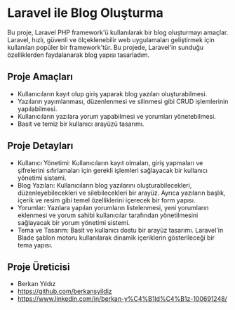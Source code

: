 # Laravel ile Blog Oluşturma

Bu proje, Laravel PHP framework'ü kullanılarak bir blog oluşturmayı amaçlar. Laravel, hızlı, güvenli ve ölçeklenebilir web uygulamaları geliştirmek için kullanılan popüler bir framework'tür. Bu projede, Laravel'in sunduğu özelliklerden faydalanarak blog yapısı tasarladım.

## Proje Amaçları

- Kullanıcıların kayıt olup giriş yaparak blog yazıları oluşturabilmesi.
- Yazıların yayımlanması, düzenlenmesi ve silinmesi gibi CRUD işlemlerinin yapılabilmesi.
- Kullanıcıların yazılara yorum yapabilmesi ve yorumları yönetebilmesi.
- Basit ve temiz bir kullanıcı arayüzü tasarımı.

## Proje Detayları

- Kullanıcı Yönetimi: Kullanıcıların kayıt olmaları, giriş yapmaları ve şifrelerini sıfırlamaları için gerekli işlemleri sağlayacak bir kullanıcı yönetimi sistemi.
- Blog Yazıları: Kullanıcıların blog yazılarını oluşturabilecekleri, düzenleyebilecekleri ve silebilecekleri bir arayüz. Ayrıca yazıların başlık, içerik ve resim gibi temel özelliklerini içerecek bir form yapısı.
- Yorumlar: Yazılara yapılan yorumların listelenmesi, yeni yorumların eklenmesi ve yorum sahibi kullanıcılar tarafından yönetilmesini sağlayacak bir yorum yönetimi sistemi.
- Tema ve Tasarım: Basit ve kullanıcı dostu bir arayüz tasarımı. Laravel'in Blade şablon motoru kullanılarak dinamik içeriklerin gösterileceği bir tema yapısı.

## Proje Üreticisi 
- Berkan Yıldız
- https://github.com/berkansyildiz
- https://www.linkedin.com/in/berkan-y%C4%B1ld%C4%B1z-100691248/

